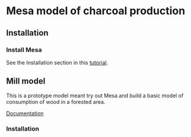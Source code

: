 # Mesa model of charcoal production

## Installation

### Install Mesa

See the Installation section in this [tutorial](https://mesa.readthedocs.io/en/stable/tutorials/intro_tutorial.html).

## Mill model
This is a prototype model meant try out Mesa and build a basic model of consumption of wood in a forested area.

[Documentation](/docs/doc_mill.html)

### Installation


